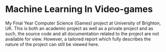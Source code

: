 # Machine Learning In Video-games
My Final Year Computer Science (Games) project at University of Brighton, UK. This is both an academic project as well as a private project and as such, the source code and all documentation related to the project are not available for view. However, a tailored report which fully describes the nature of the project can still be viewed here.
